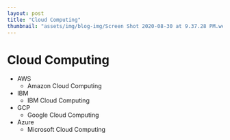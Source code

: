 ```yaml
---
layout: post
title: "Cloud Computing"
thumbnail: "assets/img/blog-img/Screen Shot 2020-08-30 at 9.37.28 PM.webp"
---
```


# Cloud Computing 

- AWS
  - Amazon Cloud Computing 
- IBM
  - IBM Cloud Computing 
- GCP
  - Google Cloud Computing 
- Azure
  - Microsoft Cloud Computing
